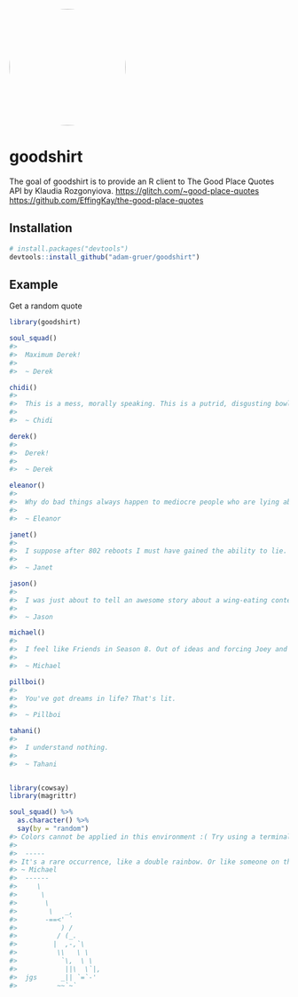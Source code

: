 
<!-- README.md is generated from README.Rmd. Please edit that file -->

<img 
         id="main-image"
         src="https://66.media.tumblr.com/cafe3dc5ce1536ef6a106de068396a9a/tumblr_p2lcr5Sj4F1tovxi6o4_250.jpg" 
         alt="chidi"
         style="max-width: 100%;
                width: 15em;
                border-radius: 100%;"
    />

# goodshirt

The goal of goodshirt is to provide an R client to The Good Place Quotes
API by Klaudia Rozgonyiova. <https://glitch.com/~good-place-quotes>
<https://github.com/EffingKay/the-good-place-quotes>

## Installation

``` r
# install.packages("devtools")
devtools::install_github("adam-gruer/goodshirt")
```

## Example

Get a random quote

``` r
library(goodshirt)

soul_squad()
#> 
#>  Maximum Derek! 
#> 
#>  ~ Derek

chidi()
#> 
#>  This is a mess, morally speaking. This is a putrid, disgusting bowl of ethical soup. 
#> 
#>  ~ Chidi

derek()
#> 
#>  Derek! 
#> 
#>  ~ Derek

eleanor()
#> 
#>  Why do bad things always happen to mediocre people who are lying about their identities? 
#> 
#>  ~ Eleanor

janet()
#> 
#>  I suppose after 802 reboots I must have gained the ability to lie. That's fun! I want to try to lie again. I love your outfit. 
#> 
#>  ~ Janet

jason()
#> 
#>  I was just about to tell an awesome story about a wing-eating contest that I lost, and a barfing contest that I won, but then a hole opened up in the ground. 
#> 
#>  ~ Jason

michael()
#> 
#>  I feel like Friends in Season 8. Out of ideas and forcing Joey and Rachel together, even though it made no sense. 
#> 
#>  ~ Michael

pillboi()
#> 
#>  You've got dreams in life? That's lit. 
#> 
#>  ~ Pillboi

tahani()
#> 
#>  I understand nothing. 
#> 
#>  ~ Tahani


library(cowsay)
library(magrittr)

soul_squad() %>% 
  as.character() %>% 
  say(by = "random")
#> Colors cannot be applied in this environment :( Try using a terminal or RStudio.
#> 
#>  ----- 
#> It's a rare occurrence, like a double rainbow. Or like someone on the Internet saying, "You know what? You've convinced me I was wrong."
#> ~ Michael 
#>  ------ 
#>     \   
#>      \  
#>       \
#>        \   _,
#>       -==<' `
#>           ) /
#>          / (_.
#>         |  ,-,`\
#>          \\   \ \
#>           `\,  \ \
#>            ||\  \`|,
#>  jgs      _|| `=`-'
#>          ~~`~`
```
